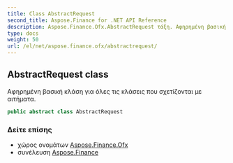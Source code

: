 ```yaml
---
title: Class AbstractRequest
second_title: Aspose.Finance for .NET API Reference
description: Aspose.Finance.Ofx.AbstractRequest τάξη. Αφηρημένη βασική κλάση για όλες τις κλάσεις που σχετίζονται με αιτήματα.
type: docs
weight: 50
url: /el/net/aspose.finance.ofx/abstractrequest/
---
```

## AbstractRequest class

Αφηρημένη βασική κλάση για όλες τις κλάσεις που σχετίζονται με αιτήματα.

```csharp
public abstract class AbstractRequest
```

### Δείτε επίσης

* χώρος ονομάτων [Aspose.Finance.Ofx](../../aspose.finance.ofx/)
* συνέλευση [Aspose.Finance](../../)


